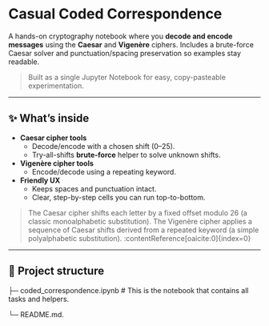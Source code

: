 # Casual Coded Correspondence

A hands-on cryptography notebook where you **decode and encode messages** using the **Caesar** and **Vigenère** ciphers. Includes a brute-force Caesar solver and punctuation/spacing preservation so examples stay readable.

> Built as a single Jupyter Notebook for easy, copy-pasteable experimentation.

---

## ✨ What’s inside

- **Caesar cipher tools**
  - Decode/encode with a chosen shift (0–25).
  - Try-all-shifts **brute-force** helper to solve unknown shifts.
- **Vigenère cipher tools**
  - Encode/decode using a repeating keyword.
- **Friendly UX**
  - Keeps spaces and punctuation intact.
  - Clear, step-by-step cells you can run top-to-bottom.

> The Caesar cipher shifts each letter by a fixed offset modulo 26 (a classic monoalphabetic substitution). The Vigenère cipher applies a sequence of Caesar shifts derived from a repeated keyword (a simple polyalphabetic substitution). :contentReference[oaicite:0]{index=0}

---

## 🚀 Project structure

├─ coded_correspondence.ipynb   # This is the notebook that contains all tasks and helpers.

└─ README.md.
